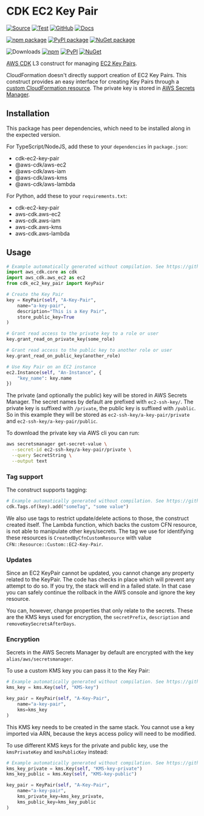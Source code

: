 # CDK EC2 Key Pair

[![Source](https://img.shields.io/badge/Source-GitHub-blue?logo=github)](https://github.com/udondan/cdk-ec2-key-pair)
[![Test](https://github.com/udondan/cdk-ec2-key-pair/workflows/Test/badge.svg)](https://github.com/udondan/cdk-ec2-key-pair/actions?query=workflow%3ATest)
[![GitHub](https://img.shields.io/github/license/udondan/cdk-ec2-key-pair)](https://github.com/udondan/cdk-ec2-key-pair/blob/master/LICENSE)
[![Docs](https://img.shields.io/badge/awscdk.io-cdk--ec2--key--pair-orange)](https://awscdk.io/packages/cdk-ec2-key-pair@2.1.1)

[![npm package](https://img.shields.io/npm/v/cdk-ec2-key-pair?color=brightgreen)](https://www.npmjs.com/package/cdk-ec2-key-pair)
[![PyPI package](https://img.shields.io/pypi/v/cdk-ec2-key-pair?color=brightgreen)](https://pypi.org/project/cdk-ec2-key-pair/)
[![NuGet package](https://img.shields.io/nuget/v/CDK.EC2.KeyPair?color=brightgreen)](https://www.nuget.org/packages/CDK.EC2.KeyPair/)

![Downloads](https://img.shields.io/badge/-DOWNLOADS:-brightgreen?color=gray)
[![npm](https://img.shields.io/npm/dt/cdk-ec2-key-pair?label=npm&color=blueviolet)](https://www.npmjs.com/package/cdk-ec2-key-pair)
[![PyPI](https://img.shields.io/pypi/dm/cdk-ec2-key-pair?label=pypi&color=blueviolet)](https://pypi.org/project/cdk-ec2-key-pair/)
[![NuGet](https://img.shields.io/nuget/dt/CDK.EC2.KeyPair?label=nuget&color=blueviolet)](https://www.nuget.org/packages/CDK.EC2.KeyPair/)

[AWS CDK](https://aws.amazon.com/cdk/) L3 construct for managing [EC2 Key Pairs](https://docs.aws.amazon.com/AWSEC2/latest/UserGuide/ec2-key-pairs.html).

CloudFormation doesn't directly support creation of EC2 Key Pairs. This construct provides an easy interface for creating Key Pairs through a [custom CloudFormation resource](https://docs.aws.amazon.com/AWSCloudFormation/latest/UserGuide/template-custom-resources.html). The private key is stored in [AWS Secrets Manager](https://aws.amazon.com/secrets-manager/).

## Installation

This package has peer dependencies, which need to be installed along in the expected version.

For TypeScript/NodeJS, add these to your `dependencies` in `package.json`:

* cdk-ec2-key-pair
* @aws-cdk/aws-ec2
* @aws-cdk/aws-iam
* @aws-cdk/aws-kms
* @aws-cdk/aws-lambda

For Python, add these to your `requirements.txt`:

* cdk-ec2-key-pair
* aws-cdk.aws-ec2
* aws-cdk.aws-iam
* aws-cdk.aws-kms
* aws-cdk.aws-lambda

## Usage

```python
# Example automatically generated without compilation. See https://github.com/aws/jsii/issues/826
import aws_cdk.core as cdk
import aws_cdk.aws_ec2 as ec2
from cdk_ec2_key_pair import KeyPair

# Create the Key Pair
key = KeyPair(self, "A-Key-Pair",
    name="a-key-pair",
    description="This is a Key Pair",
    store_public_key=True
)

# Grant read access to the private key to a role or user
key.grant_read_on_private_key(some_role)

# Grant read access to the public key to another role or user
key.grant_read_on_public_key(another_role)

# Use Key Pair on an EC2 instance
ec2.Instance(self, "An-Instance", {
    "key_name": key.name
})
```

The private (and optionally the public) key will be stored in AWS Secrets Manager. The secret names by default are prefixed with `ec2-ssh-key/`. The private key is suffixed with `/private`, the public key is suffixed with `/public`. So in this example they will be stored as `ec2-ssh-key/a-key-pair/private` and `ec2-ssh-key/a-key-pair/public`.

To download the private key via AWS cli you can run:

```bash
aws secretsmanager get-secret-value \
  --secret-id ec2-ssh-key/a-key-pair/private \
  --query SecretString \
  --output text
```

### Tag support

The construct supports tagging:

```python
# Example automatically generated without compilation. See https://github.com/aws/jsii/issues/826
cdk.Tags.of(key).add("someTag", "some value")
```

We also use tags to restrict update/delete actions to those, the construct created itself. The Lambda function, which backs the custom CFN resource, is not able to manipulate other keys/secrets. The tag we use for identifying these resources is `CreatedByCfnCustomResource` with value `CFN::Resource::Custom::EC2-Key-Pair`.

### Updates

Since an EC2 KeyPair cannot be updated, you cannot change any property related to the KeyPair. The code has checks in place which will prevent any attempt to do so. If you try, the stack will end in a failed state. In that case you can safely continue the rollback in the AWS console and ignore the key resource.

You can, however, change properties that only relate to the secrets. These are the KMS keys used for encryption, the `secretPrefix`, `description` and `removeKeySecretsAfterDays`.

### Encryption

Secrets in the AWS Secrets Manager by default are encrypted with the key `alias/aws/secretsmanager`.

To use a custom KMS key you can pass it to the Key Pair:

```python
# Example automatically generated without compilation. See https://github.com/aws/jsii/issues/826
kms_key = kms.Key(self, "KMS-key")

key_pair = KeyPair(self, "A-Key-Pair",
    name="a-key-pair",
    kms=kms_key
)
```

This KMS key needs to be created in the same stack. You cannot use a key imported via ARN, because the keys access policy will need to be modified.

To use different KMS keys for the private and public key, use the `kmsPrivateKey` and `kmsPublicKey` instead:

```python
# Example automatically generated without compilation. See https://github.com/aws/jsii/issues/826
kms_key_private = kms.Key(self, "KMS-key-private")
kms_key_public = kms.Key(self, "KMS-key-public")

key_pair = KeyPair(self, "A-Key-Pair",
    name="a-key-pair",
    kms_private_key=kms_key_private,
    kms_public_key=kms_key_public
)
```
